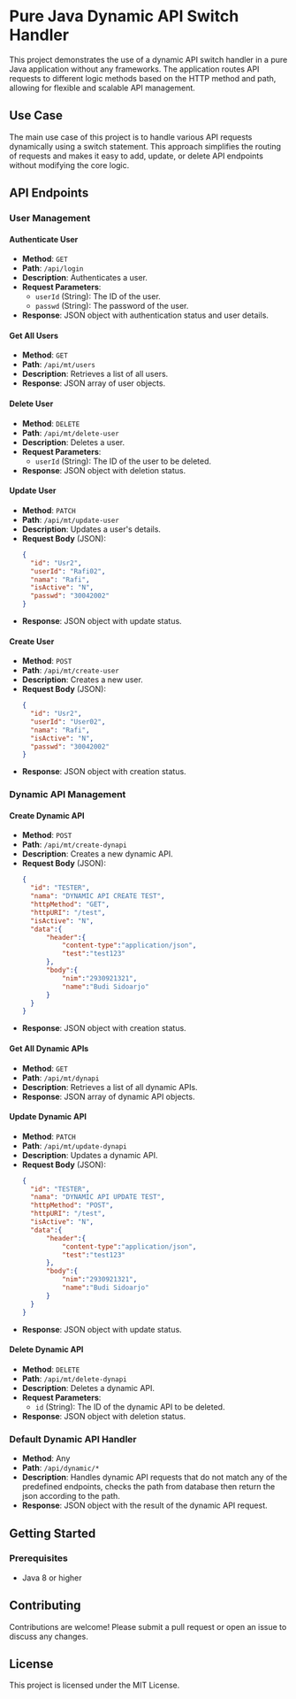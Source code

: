 # Pure Java Dynamic API Switch Handler

This project demonstrates the use of a dynamic API switch handler in a pure Java application without any frameworks. The application routes API requests to different logic methods based on the HTTP method and path, allowing for flexible and scalable API management.

## Use Case

The main use case of this project is to handle various API requests dynamically using a switch statement. This approach simplifies the routing of requests and makes it easy to add, update, or delete API endpoints without modifying the core logic.

## API Endpoints

### User Management

#### Authenticate User

- **Method**: `GET`
- **Path**: `/api/login`
- **Description**: Authenticates a user.
- **Request Parameters**:
  - `userId` (String): The ID of the user.
  - `passwd` (String): The password of the user.
- **Response**: JSON object with authentication status and user details.

#### Get All Users

- **Method**: `GET`
- **Path**: `/api/mt/users`
- **Description**: Retrieves a list of all users.
- **Response**: JSON array of user objects.

#### Delete User

- **Method**: `DELETE`
- **Path**: `/api/mt/delete-user`
- **Description**: Deletes a user.
- **Request Parameters**:
  - `userId` (String): The ID of the user to be deleted.
- **Response**: JSON object with deletion status.

#### Update User

- **Method**: `PATCH`
- **Path**: `/api/mt/update-user`
- **Description**: Updates a user's details.
- **Request Body** (JSON):
  ```json
  {
    "id": "Usr2",
    "userId": "Rafi02",
    "nama": "Rafi",
    "isActive": "N",
    "passwd": "30042002"
  }
  ```
- **Response**: JSON object with update status.

#### Create User

- **Method**: `POST`
- **Path**: `/api/mt/create-user`
- **Description**: Creates a new user.
- **Request Body** (JSON):
  ```json
  {
    "id": "Usr2",
    "userId": "User02",
    "nama": "Rafi",
    "isActive": "N",
    "passwd": "30042002"
  }
  ```
- **Response**: JSON object with creation status.

### Dynamic API Management

#### Create Dynamic API

- **Method**: `POST`
- **Path**: `/api/mt/create-dynapi`
- **Description**: Creates a new dynamic API.
- **Request Body** (JSON):
  ```json
  {
    "id": "TESTER",
    "nama": "DYNAMIC API CREATE TEST",
    "httpMethod": "GET",
    "httpURI": "/test",
    "isActive": "N",
    "data":{
        "header":{
            "content-type":"application/json", 
            "test":"test123"
        },
        "body":{
            "nim":"2930921321",
            "name":"Budi Sidoarjo"
        }
    }
  }
  ```
- **Response**: JSON object with creation status.

#### Get All Dynamic APIs

- **Method**: `GET`
- **Path**: `/api/mt/dynapi`
- **Description**: Retrieves a list of all dynamic APIs.
- **Response**: JSON array of dynamic API objects.

#### Update Dynamic API

- **Method**: `PATCH`
- **Path**: `/api/mt/update-dynapi`
- **Description**: Updates a dynamic API.
- **Request Body** (JSON):
  ```json
  {
    "id": "TESTER",
    "nama": "DYNAMIC API UPDATE TEST",
    "httpMethod": "POST",
    "httpURI": "/test",
    "isActive": "N",
    "data":{
        "header":{
            "content-type":"application/json", 
            "test":"test123"
        },
        "body":{
            "nim":"2930921321",
            "name":"Budi Sidoarjo"
        }
    }
  }
  ```
- **Response**: JSON object with update status.

#### Delete Dynamic API

- **Method**: `DELETE`
- **Path**: `/api/mt/delete-dynapi`
- **Description**: Deletes a dynamic API.
- **Request Parameters**:
  - `id` (String): The ID of the dynamic API to be deleted.
- **Response**: JSON object with deletion status.

### Default Dynamic API Handler

- **Method**: Any
- **Path**: `/api/dynamic/*`
- **Description**: Handles dynamic API requests that do not match any of the predefined endpoints, checks the path from database then return the json according to the path.
- **Response**: JSON object with the result of the dynamic API request.

## Getting Started

### Prerequisites

- Java 8 or higher

## Contributing

Contributions are welcome! Please submit a pull request or open an issue to discuss any changes.

## License

This project is licensed under the MIT License.
